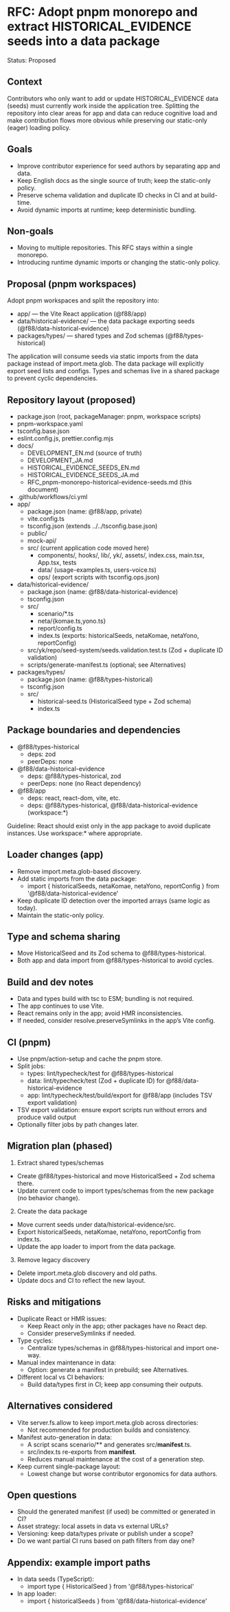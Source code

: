 # RFC: Adopt pnpm monorepo and extract HISTORICAL_EVIDENCE seeds into a data package

Status: Proposed

## Context

Contributors who only want to add or update HISTORICAL_EVIDENCE data (seeds) must currently work inside the application tree. Splitting the repository into clear areas for app and data can reduce cognitive load and make contribution flows more obvious while preserving our static-only (eager) loading policy.

## Goals

- Improve contributor experience for seed authors by separating app and data.
- Keep English docs as the single source of truth; keep the static-only policy.
- Preserve schema validation and duplicate ID checks in CI and at build-time.
- Avoid dynamic imports at runtime; keep deterministic bundling.

## Non-goals

- Moving to multiple repositories. This RFC stays within a single monorepo.
- Introducing runtime dynamic imports or changing the static-only policy.

## Proposal (pnpm workspaces)

Adopt pnpm workspaces and split the repository into:

- app/ — the Vite React application (@f88/app)
- data/historical-evidence/ — the data package exporting seeds (@f88/data-historical-evidence)
- packages/types/ — shared types and Zod schemas (@f88/types-historical)

The application will consume seeds via static imports from the data package instead of import.meta.glob. The data package will explicitly export seed lists and configs. Types and schemas live in a shared package to prevent cyclic dependencies.

## Repository layout (proposed)

- package.json (root, packageManager: pnpm, workspace scripts)
- pnpm-workspace.yaml
- tsconfig.base.json
- eslint.config.js, prettier.config.mjs
- docs/
    - DEVELOPMENT_EN.md (source of truth)
    - DEVELOPMENT_JA.md
    - HISTORICAL_EVIDENCE_SEEDS_EN.md
    - HISTORICAL_EVIDENCE_SEEDS_JA.md
    - RFC_pnpm-monorepo-historical-evidence-seeds.md (this document)
- .github/workflows/ci.yml
- app/
    - package.json (name: @f88/app, private)
    - vite.config.ts
    - tsconfig.json (extends ../../tsconfig.base.json)
    - public/
    - mock-api/
    - src/ (current application code moved here)
        - components/, hooks/, lib/, yk/, assets/, index.css, main.tsx, App.tsx, tests
        - data/ (usage-examples.ts, users-voice.ts)
        - ops/ (export scripts with tsconfig.ops.json)
- data/historical-evidence/
    - package.json (name: @f88/data-historical-evidence)
    - tsconfig.json
    - src/
        - scenario/\*.ts
        - neta/{komae.ts,yono.ts}
        - report/config.ts
        - index.ts (exports: historicalSeeds, netaKomae, netaYono, reportConfig)
    - src/yk/repo/seed-system/seeds.validation.test.ts (Zod + duplicate ID validation)
    - scripts/generate-manifest.ts (optional; see Alternatives)
- packages/types/
    - package.json (name: @f88/types-historical)
    - tsconfig.json
    - src/
        - historical-seed.ts (HistoricalSeed type + Zod schema)
        - index.ts

## Package boundaries and dependencies

- @f88/types-historical
    - deps: zod
    - peerDeps: none
- @f88/data-historical-evidence
    - deps: @f88/types-historical, zod
    - peerDeps: none (no React dependency)
- @f88/app
    - deps: react, react-dom, vite, etc.
    - deps: @f88/types-historical, @f88/data-historical-evidence (workspace:\*)

Guideline: React should exist only in the app package to avoid duplicate instances. Use workspace:\* where appropriate.

## Loader changes (app)

- Remove import.meta.glob-based discovery.
- Add static imports from the data package:
    - import { historicalSeeds, netaKomae, netaYono, reportConfig } from '@f88/data-historical-evidence'
- Keep duplicate ID detection over the imported arrays (same logic as today).
- Maintain the static-only policy.

## Type and schema sharing

- Move HistoricalSeed and its Zod schema to @f88/types-historical.
- Both app and data import from @f88/types-historical to avoid cycles.

## Build and dev notes

- Data and types build with tsc to ESM; bundling is not required.
- The app continues to use Vite.
- React remains only in the app; avoid HMR inconsistencies.
- If needed, consider resolve.preserveSymlinks in the app’s Vite config.

## CI (pnpm)

- Use pnpm/action-setup and cache the pnpm store.
- Split jobs:
    - types: lint/typecheck/test for @f88/types-historical
    - data: lint/typecheck/test (Zod + duplicate ID) for @f88/data-historical-evidence
    - app: lint/typecheck/test/build/export for @f88/app (includes TSV export validation)
- TSV export validation: ensure export scripts run without errors and produce valid output
- Optionally filter jobs by path changes later.

## Migration plan (phased)

1. Extract shared types/schemas

- Create @f88/types-historical and move HistoricalSeed + Zod schema there.
- Update current code to import types/schemas from the new package (no behavior change).

2. Create the data package

- Move current seeds under data/historical-evidence/src.
- Export historicalSeeds, netaKomae, netaYono, reportConfig from index.ts.
- Update the app loader to import from the data package.

3. Remove legacy discovery

- Delete import.meta.glob discovery and old paths.
- Update docs and CI to reflect the new layout.

## Risks and mitigations

- Duplicate React or HMR issues:
    - Keep React only in the app; other packages have no React dep.
    - Consider preserveSymlinks if needed.
- Type cycles:
    - Centralize types/schemas in @f88/types-historical and import one-way.
- Manual index maintenance in data:
    - Option: generate a manifest in prebuild; see Alternatives.
- Different local vs CI behaviors:
    - Build data/types first in CI; keep app consuming their outputs.

## Alternatives considered

- Vite server.fs.allow to keep import.meta.glob across directories:
    - Not recommended for production builds and consistency.
- Manifest auto-generation in data:
    - A script scans scenario/\*\* and generates src/**manifest**.ts.
    - src/index.ts re-exports from **manifest**.
    - Reduces manual maintenance at the cost of a generation step.
- Keep current single-package layout:
    - Lowest change but worse contributor ergonomics for data authors.

## Open questions

- Should the generated manifest (if used) be committed or generated in CI?
- Asset strategy: local assets in data vs external URLs?
- Versioning: keep data/types private or publish under a scope?
- Do we want partial CI runs based on path filters from day one?

## Appendix: example import paths

- In data seeds (TypeScript):
    - import type { HistoricalSeed } from '@f88/types-historical'
- In app loader:
    - import { historicalSeeds } from '@f88/data-historical-evidence'
